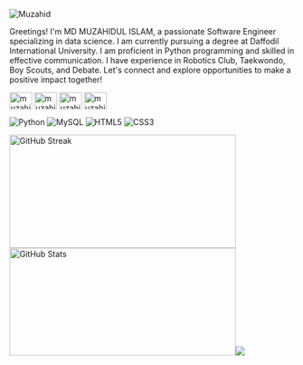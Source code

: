 ![Muzahid](https://pbs.twimg.com/profile_banners/4341264740/1687549275/1080x360)

Greetings! I'm MD MUZAHIDUL ISLAM, a passionate Software Engineer specializing in data science. I am currently pursuing a degree at Daffodil International University. I am proficient in Python programming and skilled in effective communication. I have experience in Robotics Club, Taekwondo, Boy Scouts, and Debate. Let's connect and explore opportunities to make a positive impact together! 

<p align="left">
<a href="https://linkedin.com/in/muzahidsife" target="blank"><img align="center" src="https://raw.githubusercontent.com/rahuldkjain/github-profile-readme-generator/master/src/images/icons/Social/linked-in-alt.svg" alt="muzahidsife" height="30" width="40" /></a>
<a href="https://fb.com/muzahidsife" target="blank"><img align="center" src="https://raw.githubusercontent.com/rahuldkjain/github-profile-readme-generator/master/src/images/icons/Social/facebook.svg" alt="muzahidsife" height="30" width="40" /></a>
<a href="https://instagram.com/muzahidsife" target="blank"><img align="center" src="https://raw.githubusercontent.com/rahuldkjain/github-profile-readme-generator/master/src/images/icons/Social/instagram.svg" alt="muzahidsife" height="30" width="40" /></a>
<a href="https://twitter.com/muzahidsife_" target="blank"><img align="center" src="https://raw.githubusercontent.com/rahuldkjain/github-profile-readme-generator/master/src/images/icons/Social/twitter.svg" alt="muzahidsife_" height="30" width="40" /></a>

</p>


![Python](https://img.shields.io/badge/python-3670A0?style=for-the-badge&logo=python&logoColor=ffdd54) ![MySQL](https://img.shields.io/badge/mysql-%2300f.svg?style=for-the-badge&logo=mysql&logoColor=white) ![HTML5](https://img.shields.io/badge/html5-%23E34F26.svg?style=for-the-badge&logo=html5&logoColor=white) ![CSS3](https://img.shields.io/badge/css3-%231572B6.svg?style=for-the-badge&logo=css3&logoColor=white) 
 
<img src="https://github-readme-streak-stats.herokuapp.com/?user=muzahidsife&theme=tokyonight&hide_border=true" alt="GitHub Streak" height="200" width="400"> <img src="https://github-readme-stats.vercel.app/api?username=muzahidsife&theme=jolly&hide_border=true&include_all_commits=true&count_private=true" alt="GitHub Stats" height="190" width="400">![](https://github-readme-stats.vercel.app/api/top-langs/?username=muzahidsife&theme=vue-dark&hide_border=true&include_all_commits=false&count_private=false&layout=compact)















